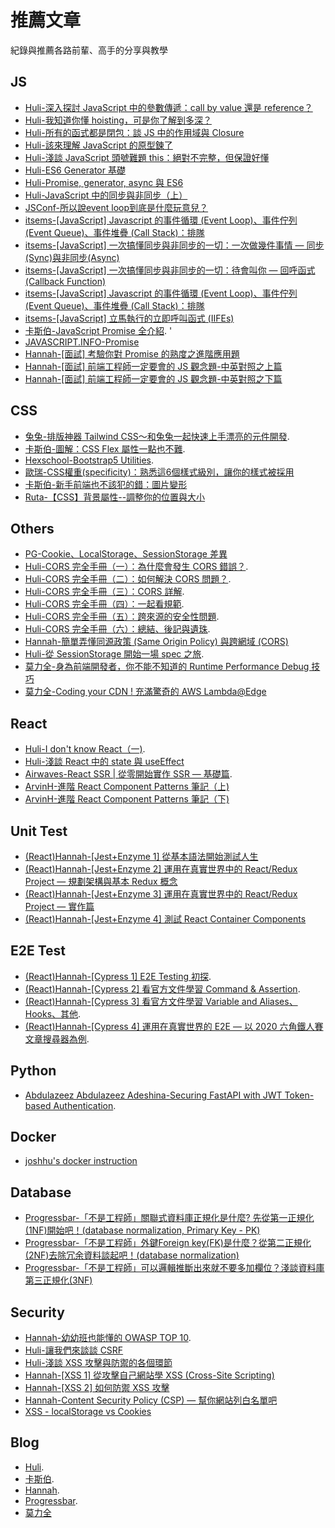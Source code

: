 # 推薦文章
紀錄與推薦各路前輩、高手的分享與教學

## JS
- [Huli-深入探討 JavaScript 中的參數傳遞：call by value 還是 reference？](https://github.com/aszx87410/blog/issues/30)  
- [Huli-我知道你懂 hoisting，可是你了解到多深？](https://github.com/aszx87410/blog/issues/34)  
- [Huli-所有的函式都是閉包：談 JS 中的作用域與 Closure](https://github.com/aszx87410/blog/issues/35)  
- [Huli-該來理解 JavaScript 的原型鍊了](https://github.com/aszx87410/blog/issues/18)  
- [Huli-淺談 JavaScript 頭號難題 this：絕對不完整，但保證好懂](https://github.com/aszx87410/blog/issues/39)  
- [Huli-ES6 Generator 基礎](https://github.com/aszx87410/blog/issues/1)  
- [Huli-Promise, generator, async 與 ES6](https://github.com/aszx87410/blog/issues/2)  
- [Huli-JavaScript 中的同步與非同步（上）](https://github.com/aszx87410/blog/issues/49)
- [JSConf-所以說event loop到底是什麼玩意兒？](https://www.youtube.com/watch?v=8aGhZQkoFbQ&ab_channel=JSConf)
- [itsems-[JavaScript] Javascript 的事件循環 (Event Loop)、事件佇列 (Event Queue)、事件堆疊 (Call Stack)：排隊](https://medium.com/itsems-frontend/javascript-event-loop-event-queue-call-stack-74a02fed5625)
- [itsems-[JavaScript] 一次搞懂同步與非同步的一切：一次做幾件事情 — 同步(Sync)與非同步(Async)](https://medium.com/itsems-frontend/javascript-sync-async-22e75e1ca1dc)
- [itsems-[JavaScript] 一次搞懂同步與非同步的一切：待會叫你 — 回呼函式(Callback Function)](https://medium.com/itsems-frontend/javascript-callback-function-993abc2c0b42)
- [itsems-[JavaScript] Javascript 的事件循環 (Event Loop)、事件佇列 (Event Queue)、事件堆疊 (Call Stack)：排隊](https://medium.com/itsems-frontend/javascript-event-loop-event-queue-call-stack-74a02fed5625)
- [itsems-[JavaScript] 立馬執行的立即呼叫函式 (IIFEs)](https://medium.com/itsems-frontend/javascript-iifes-5d83aeec11de)
- [卡斯伯-JavaScript Promise 全介紹](https://wcc723.github.io/development/2020/02/16/all-new-promise/). '
- [JAVASCRIPT.INFO-Promise](https://javascript.info/promise-basics)
- [Hannah-[面試] 考驗你對 Promise 的熟度之進階應用題](https://medium.com/starbugs/%E9%9D%A2%E8%A9%A6-%E8%80%83%E9%A9%97%E4%BD%A0%E5%B0%8D-promise-%E7%9A%84%E7%86%9F%E5%BA%A6%E4%B9%8B%E9%80%B2%E9%9A%8E%E6%87%89%E7%94%A8%E9%A1%8C-6eda0dd0d767)
- [Hannah-[面試] 前端工程師一定要會的 JS 觀念題-中英對照之上篇](https://medium.com/starbugs/%E9%9D%A2%E8%A9%A6-%E5%89%8D%E7%AB%AF%E5%B7%A5%E7%A8%8B%E5%B8%AB%E4%B8%80%E5%AE%9A%E8%A6%81%E6%9C%83%E7%9A%84-js-%E8%A7%80%E5%BF%B5%E9%A1%8C-%E4%B8%AD%E8%8B%B1%E5%B0%8D%E7%85%A7%E4%B9%8B%E4%B8%8A%E7%AF%87-3b0a3feda14f)
- [Hannah-[面試] 前端工程師一定要會的 JS 觀念題-中英對照之下篇](https://medium.com/starbugs/%E9%9D%A2%E8%A9%A6-%E5%89%8D%E7%AB%AF%E5%B7%A5%E7%A8%8B%E5%B8%AB%E4%B8%80%E5%AE%9A%E8%A6%81%E6%9C%83%E7%9A%84-js-%E8%A7%80%E5%BF%B5%E9%A1%8C-%E4%B8%AD%E8%8B%B1%E5%B0%8D%E7%85%A7%E4%B9%8B%E4%B8%8B%E7%AF%87-fd46292e374b)


## CSS
- [兔兔-排版神器 Tailwind CSS～和兔兔一起快速上手漂亮的元件開發](https://ithelp.ithome.com.tw/articles/10259296). 
- [卡斯伯-圖解：CSS Flex 屬性一點也不難](https://wcc723.github.io/css/2017/07/21/css-flex/). 
- [Hexschool-Bootstrap5 Utilities](https://bootstrap5.hexschool.com/docs/5.0/getting-started/introduction/). 
- [歐瑞-CSS權重(specificity)：熟悉這6個樣式級別，讓你的樣式被採用](https://selflearningsuccess.com/css-specificity/)
- [卡斯伯-新手前端也不該犯的錯：圖片變形](https://wcc723.github.io/development/2020/10/11/img-cover/)
- [Ruta-【CSS】背景屬性--調整你的位置與大小](https://medium.com/@RUE503/css-%E8%83%8C%E6%99%AF%E5%B1%AC%E6%80%A7-%E8%AA%BF%E6%95%B4%E4%BD%A0%E7%9A%84%E4%BD%8D%E7%BD%AE%E8%88%87%E5%A4%A7%E5%B0%8F-964170fbe1ed)


## Others
- [PG-Cookie、LocalStorage、SessionStorage 差異](https://bebeboboha.github.io/2019/06/18/cookie-localstorage-sessionstorage/)
- [Huli-CORS 完全手冊（一）：為什麼會發生 CORS 錯誤？](https://github.com/aszx87410/blog/issues/68). 
- [Huli-CORS 完全手冊（二）：如何解決 CORS 問題？](https://github.com/aszx87410/blog/issues/69). 
- [Huli-CORS 完全手冊（三）：CORS 詳解](https://github.com/aszx87410/blog/issues/70). 
- [Huli-CORS 完全手冊（四）：一起看規範](https://github.com/aszx87410/blog/issues/71). 
- [Huli-CORS 完全手冊（五）：跨來源的安全性問題](https://github.com/aszx87410/blog/issues/72). 
- [Huli-CORS 完全手冊（六）：總結、後記與遺珠](https://github.com/aszx87410/blog/issues/73). 
- [Hannah-簡單弄懂同源政策 (Same Origin Policy) 與跨網域 (CORS)](https://medium.com/starbugs/%E5%BC%84%E6%87%82%E5%90%8C%E6%BA%90%E6%94%BF%E7%AD%96-same-origin-policy-%E8%88%87%E8%B7%A8%E7%B6%B2%E5%9F%9F-cors-e2e5c1a53a19)
- [Huli-從 SessionStorage 開始一場 spec 之旅](https://github.com/aszx87410/blog/issues/62). 
- [莫力全-身為前端開發者，你不能不知道的 Runtime Performance Debug 技巧](https://medium.com/starbugs/%E8%BA%AB%E7%82%BA%E5%89%8D%E7%AB%AF%E9%96%8B%E7%99%BC%E8%80%85-%E4%BD%A0%E4%B8%8D%E8%83%BD%E4%B8%8D%E7%9F%A5%E9%81%93%E7%9A%84-runtime-performance-debug-%E6%8A%80%E5%B7%A7-4f0efd27b86d)
- [莫力全-Coding your CDN ! 充滿驚奇的 AWS Lambda@Edge](https://medium.com/starbugs/coding-your-cdn-%E5%85%85%E6%BB%BF%E9%A9%9A%E5%A5%87%E7%9A%84-aws-lambda-edge-763d9dd1f00d)


## React
- [Huli-I don't know React（一)](https://github.com/aszx87410/blog/issues/64). 
- [Huli-淺談 React 中的 state 與 useEffect](https://github.com/aszx87410/blog/issues/63)
- [Airwaves-React SSR | 從零開始實作 SSR — 基礎篇](https://medium.com/%E6%89%8B%E5%AF%AB%E7%AD%86%E8%A8%98/server-side-rendering-ssr-in-reactjs-part1-d2a11890abfc). 
- [ArvinH-進階 React Component Patterns 筆記（上)](https://blog.techbridge.cc/2018/06/27/advanced-react-component-patterns-note/)
- [ArvinH-進階 React Component Patterns 筆記（下)](https://blog.techbridge.cc/2018/07/21/advanced-react-component-patterns-note-II/)

## Unit Test
- [(React)Hannah-[Jest+Enzyme 1] 從基本語法開始測試人生](https://medium.com/hannah-lin/jest-enzyme-1-%E5%B0%B1%E5%BE%9E%E8%A8%88%E6%95%B8%E5%99%A8%E9%96%8B%E5%A7%8B-bd4d7d223f72)
- [(React)Hannah-[Jest+Enzyme 2] 運用在真實世界中的 React/Redux Project — 規劃架構與基本 Redux 概念](https://medium.com/hannah-lin/jest-enzyme-%E9%81%8B%E7%94%A8%E5%9C%A8%E7%9C%9F%E5%AF%A6%E4%B8%96%E7%95%8C%E4%B8%AD%E7%9A%84-react-redux-project-%E5%B0%88%E6%A1%88%E8%AC%9B%E8%A7%A3%E7%AF%87-ca370c22f745)
- [(React)Hannah-[Jest+Enzyme 3] 運用在真實世界中的 React/Redux Project — 實作篇](https://medium.com/hannah-lin/jest-enzyme-3-%E9%81%8B%E7%94%A8%E5%9C%A8%E7%9C%9F%E5%AF%A6%E4%B8%96%E7%95%8C%E4%B8%AD%E7%9A%84-react-redux-project-%E5%AF%A6%E4%BD%9C%E7%AF%87-5a0605d154d6)
- [(React)Hannah-[Jest+Enzyme 4] 測試 React Container Components](https://medium.com/hannah-lin/jest-enzyme-5-%E5%A6%82%E4%BD%95%E6%B8%AC%E8%A9%A6-react-container-components-475fb1aa9d7)

## E2E Test
- [(React)Hannah-[Cypress 1] E2E Testing 初探](https://medium.com/hannah-lin/cypress-e2e-testing-%E5%88%9D%E6%8E%A2-a10eca3c0cf7). 
- [(React)Hannah-[Cypress 2] 看官方文件學習 Command & Assertion](https://medium.com/hannah-lin/cypress-2-%E7%9C%8B%E5%AE%98%E6%96%B9%E6%96%87%E4%BB%B6%E5%AD%B8%E7%BF%92%E5%9F%BA%E6%9C%AC%E7%94%A8%E6%B3%95-76606c4420be). 
- [(React)Hannah-[Cypress 3] 看官方文件學習 Variable and Aliases、Hooks、其他](https://medium.com/hannah-lin/cypress-3-%E7%9C%8B%E5%AE%98%E6%96%B9%E6%96%87%E4%BB%B6%E5%AD%B8%E7%BF%92-variable-and-aliases-hook-%E5%85%B6%E4%BB%96-c898228a5dcd). 
- [(React)Hannah-[Cypress 4] 運用在真實世界的 E2E — 以 2020 六角鐵人賽文章搜尋器為例](https://medium.com/hannah-lin/cypress-4-%E9%81%8B%E7%94%A8%E5%9C%A8%E7%9C%9F%E5%AF%A6%E4%B8%96%E7%95%8C%E7%9A%84-e2e-%E4%BB%A5-2020-%E5%85%AD%E8%A7%92%E9%90%B5%E4%BA%BA%E8%B3%BD%E6%96%87%E7%AB%A0%E6%90%9C%E5%B0%8B%E5%99%A8%E7%82%BA%E4%BE%8B-d676c74f05d2).  


## Python
- [Abdulazeez Abdulazeez Adeshina-Securing FastAPI with JWT Token-based Authentication](https://testdriven.io/blog/fastapi-jwt-auth/). 

## Docker
- [joshhu's docker instruction](https://joshhu.gitbooks.io/dockercommands/content/DockerImages/index.html)


## Database
- [Progressbar-「不是工程師」關聯式資料庫正規化是什麼? 先從第一正規化(1NF)開始吧！(database normalization, Primary Key - PK)](https://progressbar.tw/posts/265)
- [Progressbar-「不是工程師」外鍵Foreign key(FK)是什麼？從第二正規化(2NF)去除冗余資料談起吧！(database normalization)](https://progressbar.tw/posts/267)
- [Progressbar-「不是工程師」可以邏輯推斷出來就不要多加欄位？淺談資料庫第三正規化(3NF)](https://progressbar.tw/posts/270)


## Security
- [Hannah-幼幼班也能懂的 OWASP TOP 10](https://medium.com/starbugs/%E5%B9%BC%E5%B9%BC%E7%8F%AD%E4%B9%9F%E8%83%BD%E6%87%82%E7%9A%84-owasp-top-10-692764c51f61). 
- [Huli-讓我們來談談 CSRF](https://github.com/aszx87410/blog/issues/16)
- [Huli-淺談 XSS 攻擊與防禦的各個環節](https://github.com/aszx87410/blog/issues/81)
- [Hannah-[XSS 1] 從攻擊自己網站學 XSS (Cross-Site Scripting)](https://medium.com/hannah-lin/%E5%BE%9E%E6%94%BB%E6%93%8A%E8%87%AA%E5%B7%B1%E7%B6%B2%E7%AB%99%E5%AD%B8-xss-cross-site-scripting-%E5%8E%9F%E7%90%86%E7%AF%87-fec3d1864e42)
- [Hannah-[XSS 2] 如何防禦 XSS 攻擊](https://medium.com/hannah-lin/xss-2-%E5%A6%82%E4%BD%95%E9%98%B2%E7%A6%A6-xss-%E6%94%BB%E6%93%8A-18fdf10ef5ef)
- [Hannah-Content Security Policy (CSP) — 幫你網站列白名單吧](https://medium.com/hannah-lin/content-security-policy-csp-%E5%B9%AB%E4%BD%A0%E7%B6%B2%E7%AB%99%E5%88%97%E7%99%BD%E5%90%8D%E5%96%AE%E5%90%A7-df38c990f63c)
- [XSS - localStorage vs Cookies](https://academind.com/tutorials/localstorage-vs-cookies-xss)

## Blog
- [Huli](https://github.com/aszx87410/blog). 
- [卡斯伯](https://wcc723.github.io/). 
- [Hannah](https://medium.com/hannah-lin). 
- [Progressbar](https://progressbar.tw/posts). 
- [莫力全](https://oldmo860617.medium.com/)

